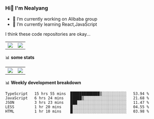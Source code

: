 ### Hi👋 I'm Nealyang

- 🔭 I’m currently working on Alibaba group
- 🌱 I’m currently learning React,JavaScript


I think these code repositories are okay...

<table>
  <tbody>
    <tr>
      <td>
        <a href="https://github.com/Nealyang/React-Express-Blog-Demo">
          <img align="center" src="https://github-readme-stats.vercel.app/api/pin/?username=Nealyang&repo=React-Express-Blog-Demo&theme=chartreuse-dark" />
        </a>
      </td>
       <td>
        <a href="https://github.com/Nealyang/PersonalBlog">
          <img align="center" src="https://github-readme-stats.vercel.app/api/pin/?username=Nealyang&repo=PersonalBlog&theme=chartreuse-dark" />
        </a>
      </td>
    </tr>
  </tbody>
</table>

📊 **some stats**


<table>
  <tbody>
    <tr>
      <td>
          <img align="center" src="https://github-readme-stats.vercel.app/api?username=Nealyang&theme=chartreuse-dark&show_icons=true" />
      </td>
       <td>
          <img align="center" src="https://github-readme-stats.vercel.app/api/top-langs/?username=Nealyang&theme=chartreuse-dark" />
      </td>
    </tr>
  </tbody>
</table>

📊 **Weekly development breakdown**

<!--START_SECTION:waka-->
```text
TypeScript   15 hrs 55 mins  █████████████▒░░░░░░░░░░░   53.94 % 
JavaScript   6 hrs 24 mins   █████▒░░░░░░░░░░░░░░░░░░░   21.68 % 
JSON         3 hrs 23 mins   ███░░░░░░░░░░░░░░░░░░░░░░   11.47 % 
LESS         1 hr 20 mins    █░░░░░░░░░░░░░░░░░░░░░░░░   04.55 % 
HTML         1 hr 10 mins    █░░░░░░░░░░░░░░░░░░░░░░░░   03.98 % 
```
<!--END_SECTION:waka-->
